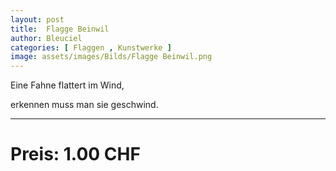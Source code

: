 ```yaml
---
layout: post
title:  Flagge Beinwil
author: Bleuciel
categories: [ Flaggen , Kunstwerke ]
image: assets/images/Bilds/Flagge Beinwil.png
---
```


Eine Fahne flattert im Wind,

erkennen muss man sie geschwind.

-----

# Preis: 1.00 CHF
